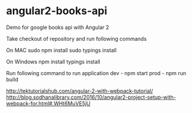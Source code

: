 # angular2-books-api
Demo for google books api with Angular 2


Take checkout of repository and run following commands

On MAC
sudo npm install
sudo typings install


On Windows
npm install
typings install


Run following command to run application
dev - npm start
prod - npm run build


http://tektutorialshub.com/angular-2-with-webpack-tutorial/
http://blog.sodhanalibrary.com/2016/10/angular2-project-setup-with-webpack-for.html#.WHt6MuVE5jU